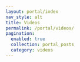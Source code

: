 ```yaml
---
layout: portal/index
nav_style: alt
title: Videos
permalink: /portal/videos/
pagination: 
  enabled: true
  collection: portal_posts
  category: videos
---
```

